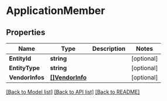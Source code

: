 # ApplicationMember

## Properties

Name | Type | Description | Notes
------------ | ------------- | ------------- | -------------
**EntityId** | **string** |  | [optional] 
**EntityType** | **string** |  | [optional] 
**VendorInfos** | [**[]VendorInfo**](VendorInfo.md) |  | [optional] 

[[Back to Model list]](../README.md#documentation-for-models) [[Back to API list]](../README.md#documentation-for-api-endpoints) [[Back to README]](../README.md)


